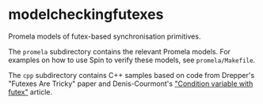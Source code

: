 # modelcheckingfutexes

Promela models of futex-based synchronisation primitives.

The `promela` subdirectory contains the relevant Promela models. For
examples on how to use Spin to verify these models, see
`promela/Makefile`.

The `cpp` subdirectory contains C++ samples based on code from
Drepper's "Futexes Are Tricky" paper and Denis-Courmont's ["Condition
variable with futex"](https://www.remlab.net/op/futex-condvar.shtml)
article.
